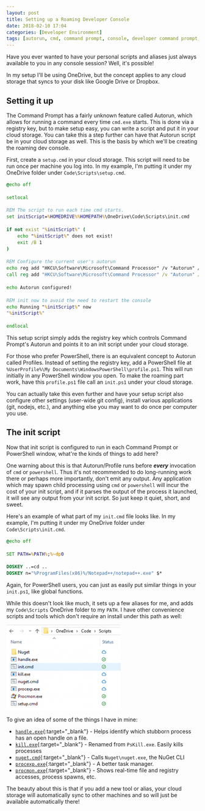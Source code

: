 ```yaml
---
layout: post
title: Setting up a Roaming Developer Console
date: 2018-02-10 17:04
categories: [Developer Environment]
tags: [autorun, cmd, command prompt, console, developer command prompt, developer console, onedrive, powershell]
---
```

Have you ever wanted to have your personal scripts and aliases just always available to you in any console session? Well, it's possible!

In my setup I'll be using OneDrive, but the concept applies to any cloud storage that syncs to your disk like Google Drive or Dropbox.

## Setting it up
The Command Prompt has a fairly unknown feature called Autorun, which allows for running a command every time `cmd.exe` starts. This is done via a registry key, but to make setup easy, you can write a script and put it in your cloud storage. You can take this a step further can have that Autorun script be in your cloud storage as well. This is the basis by which we'll be creating the roaming dev console.

First, create a `setup.cmd` in your cloud storage. This script will need to be run once per machine you log into. In my example, I'm putting it under my OneDrive folder under `Code\Scripts\setup.cmd`.

```bat
@echo off

setlocal

REM The script to run each time cmd starts.
set initScript=%HOMEDRIVE%%HOMEPATH%\OneDrive\Code\Scripts\init.cmd

if not exist "%initScript%" (
    echo "%initScript%" does not exist!
    exit /B 1
)

REM Configure the current user's autorun
echo reg add "HKCU\Software\Microsoft\Command Processor" /v "Autorun" /d "\"%initScript%\"" /t REG_EXPAND_SZ /f
call reg add "HKCU\Software\Microsoft\Command Processor" /v "Autorun" /d "\"%initScript%\"" /t REG_EXPAND_SZ /f

echo Autorun configured!

REM init now to avoid the need to restart the console
echo Running "%initScript%" now
"%initScript%"

endlocal
```

This setup script simply adds the registry key which controls Command Prompt's Autorun and points it to an init script under your cloud storage.

For those who prefer PowerShell, there is an equivalent concept to Autorun called Profiles. Instead of setting the registry key, add a PowerShell file at `%UserProfile%\My Documents\WindowsPowerShell\profile.ps1`. This will run initially in any PowerShell window you open. To make the roaming part work, have this `profile.ps1` file call an `init.ps1` under your cloud storage.

You can actually take this even further and have your setup script also configure other settings (user-wide git config), install various applications (git, nodejs, etc.), and anything else you may want to do once per computer you use.

## The init script
Now that init script is configured to run in each Command Prompt or PowerShell window, what're the kinds of things to add here?

One warning about this is that Autorun/Profile runs before **_every_** invocation of `cmd` or `powershell`. Thus it's not recommended to do long-running work there or perhaps more importantly, don't emit any output. Any application which may spawn child processing using `cmd` or `powershell` will incur the cost of your init script, and if it parses the output of the process it launched, it will see any output from your init script. So just keep it quiet, short, and sweet.

Here's an example of what part of my `init.cmd` file looks like. In my example, I'm putting it under my OneDrive folder under `Code\Scripts\init.cmd`.

```bat
@echo off

SET PATH=%PATH%;%~dp0

DOSKEY ..=cd ..
DOSKEY n="%ProgramFiles(x86)%/Notepad++/notepad++.exe" $*
```

Again, for PowerShell users, you can just as easily put similar things in your `init.ps1`, like global functions.

While this doesn't look like much, it sets up a few aliases for me, and adds my `Code\Scripts` OneDrive folder to my `PATH`. I have other convenience scripts
and tools which don't require an install under this path as well:

![Example tools](/assets/devconsole-scripts-path-300x223.png)

To give an idea of some of the things I have in mine:
*   [`handle.exe`](https://docs.microsoft.com/en-us/sysinternals/downloads/handle){:target="_blank"} - Helps identify which stubborn process has an open handle on a file.
*   [`kill.exe`](https://docs.microsoft.com/en-us/sysinternals/downloads/pskill){:target="_blank"} - Renamed from `PsKill.exe`. Easily kills processes
*   [`nuget.cmd`](https://www.nuget.org/downloads){:target="_blank"} - Calls `Nuget\nuget.exe`, the NuGet CLI
*   [`procexp.exe`](https://docs.microsoft.com/en-us/sysinternals/downloads/process-explorer){:target="_blank"} - A better task manager.
*   [`procmon.exe`](https://docs.microsoft.com/en-us/sysinternals/downloads/procmon){:target="_blank"} - Shows real-time file and registry accesses, process spawns, etc.

The beauty about this is that if you add a new tool or alias, your cloud storage will automatically sync to other machines and so will just be available automatically there!

